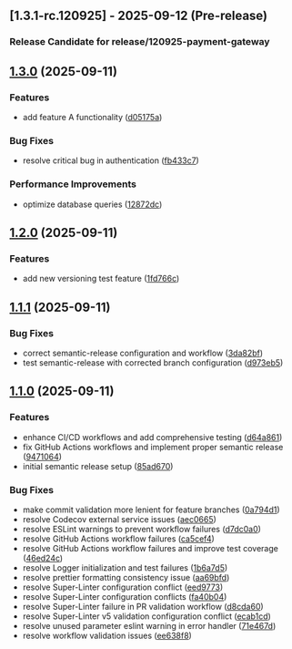 ## [1.3.1-rc.120925] - 2025-09-12 (Pre-release)

### Release Candidate for release/120925-payment-gateway

## [1.3.0](https://github.com/ThilinaV98/sample-semrel/compare/v1.2.0...v1.3.0) (2025-09-11)

### Features

* add feature A functionality ([d05175a](https://github.com/ThilinaV98/sample-semrel/commit/d05175a))

### Bug Fixes

* resolve critical bug in authentication ([fb433c7](https://github.com/ThilinaV98/sample-semrel/commit/fb433c7))

### Performance Improvements

* optimize database queries ([12872dc](https://github.com/ThilinaV98/sample-semrel/commit/12872dc))

## [1.2.0](https://github.com/ThilinaV98/sample-semrel/compare/v1.1.1...v1.2.0) (2025-09-11)

### Features

* add new versioning test feature ([1fd766c](https://github.com/ThilinaV98/sample-semrel/commit/1fd766c))

## [1.1.1](https://github.com/username/sample-semantic-release/compare/v1.1.0...v1.1.1) (2025-09-11)


### Bug Fixes

* correct semantic-release configuration and workflow ([3da82bf](https://github.com/username/sample-semantic-release/commit/3da82bf3fd0667c9b04fa32f3d8a7cddccf448a1))
* test semantic-release with corrected branch configuration ([d973eb5](https://github.com/username/sample-semantic-release/commit/d973eb50103ec571f9cdd68096f76d81a82ee759))

## [1.1.0](https://github.com/username/sample-semantic-release/compare/85ad6701dc303710ff576bdeb960058597c4bcee...v1.1.0) (2025-09-11)


### Features

* enhance CI/CD workflows and add comprehensive testing ([d64a861](https://github.com/username/sample-semantic-release/commit/d64a861b585d61d984a67a8b16e2943224e124ba))
* fix GitHub Actions workflows and implement proper semantic release ([9471064](https://github.com/username/sample-semantic-release/commit/947106419bf74410e1af4240a36407621940aff3))
* initial semantic release setup ([85ad670](https://github.com/username/sample-semantic-release/commit/85ad6701dc303710ff576bdeb960058597c4bcee))


### Bug Fixes

* make commit validation more lenient for feature branches ([0a794d1](https://github.com/username/sample-semantic-release/commit/0a794d1e453aeec6b1660ab0640c44e1fa2093dd))
* resolve Codecov external service issues ([aec0665](https://github.com/username/sample-semantic-release/commit/aec066589a1971fcaf45d26f0fcd89eecf40c543))
* resolve ESLint warnings to prevent workflow failures ([d7dc0a0](https://github.com/username/sample-semantic-release/commit/d7dc0a06e73b48d6960ca9ae62fe3e4eb7dd9ead))
* resolve GitHub Actions workflow failures ([ca5cef4](https://github.com/username/sample-semantic-release/commit/ca5cef4e911b5f3f13bc94eeb89ab866880b3063))
* resolve GitHub Actions workflow failures and improve test coverage ([46ed24c](https://github.com/username/sample-semantic-release/commit/46ed24c8b35de48b6e18830beb9f10630fb42f41))
* resolve Logger initialization and test failures ([1b6a7d5](https://github.com/username/sample-semantic-release/commit/1b6a7d525696da7063ffb2a74e12ec9bc0502b83))
* resolve prettier formatting consistency issue ([aa69bfd](https://github.com/username/sample-semantic-release/commit/aa69bfd49c68c897f7934e04e739789a4cea571c))
* resolve Super-Linter configuration conflict ([eed9773](https://github.com/username/sample-semantic-release/commit/eed977348be2ee219e16d78f7a9ea61cf3078739))
* resolve Super-Linter configuration conflicts ([fa40b04](https://github.com/username/sample-semantic-release/commit/fa40b04b13d19234cf672eaa4aa6514d484f32b0))
* resolve Super-Linter failure in PR validation workflow ([d8cda60](https://github.com/username/sample-semantic-release/commit/d8cda600ce9806fd59e405a3cc0629e616c0da7f))
* resolve Super-Linter v5 validation configuration conflict ([ecab1cd](https://github.com/username/sample-semantic-release/commit/ecab1cd28dd98a10b12a0f06e3f1dc523809cf6e))
* resolve unused parameter eslint warning in error handler ([71e467d](https://github.com/username/sample-semantic-release/commit/71e467d10c48ad5c9167b684b643f10a71d5ef01))
* resolve workflow validation issues ([ee638f8](https://github.com/username/sample-semantic-release/commit/ee638f88109980f5666f9679b2edcfeea1491436))

